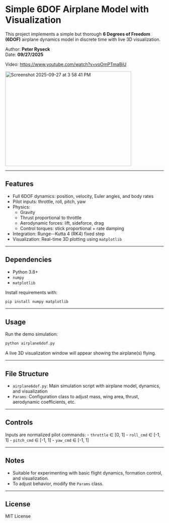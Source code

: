 # Simple 6DOF Airplane Model with Visualization

This project implements a simple but thorough **6 Degrees of Freedom
(6DOF)** airplane dynamics model in discrete time with live 3D
visualization.

Author: **Peter Ryseck**\
Date: **09/27/2025**

Video: https://www.youtube.com/watch?v=voOmPTmaBiU

<img width="400" height="300" alt="Screenshot 2025-09-27 at 3 58 41 PM" src="https://github.com/user-attachments/assets/8bff7794-af14-47d0-84b0-b47d900b23b5" />

------------------------------------------------------------------------

## Features

-   Full 6DOF dynamics: position, velocity, Euler angles, and body rates
-   Pilot inputs: throttle, roll, pitch, yaw
-   Physics:
    -   Gravity
    -   Thrust proportional to throttle
    -   Aerodynamic forces: lift, sideforce, drag
    -   Control torques: stick proportional + rate damping
-   Integration: Runge--Kutta 4 (RK4) fixed step
-   Visualization: Real-time 3D plotting using `matplotlib`

------------------------------------------------------------------------

## Dependencies

-   Python 3.8+
-   `numpy`
-   `matplotlib`

Install requirements with:

``` bash
pip install numpy matplotlib
```

------------------------------------------------------------------------

## Usage

Run the demo simulation:

``` bash
python airplane6dof.py
```

A live 3D visualization window will appear showing the airplane(s)
flying.

------------------------------------------------------------------------

## File Structure

-   `airplane6dof.py`: Main simulation script with airplane model,
    dynamics, and visualization
-   `Params`: Configuration class to adjust mass, wing area, thrust,
    aerodynamic coefficients, etc.

------------------------------------------------------------------------

## Controls

Inputs are normalized pilot commands: - `throttle` ∈ \[0, 1\] -
`roll_cmd` ∈ \[-1, 1\] - `pitch_cmd` ∈ \[-1, 1\] - `yaw_cmd` ∈ \[-1, 1\]

------------------------------------------------------------------------

## Notes

-   Suitable for experimenting with basic flight dynamics, formation
    control, and visualization.
-   To adjust behavior, modify the `Params` class.

------------------------------------------------------------------------

## License

MIT License
